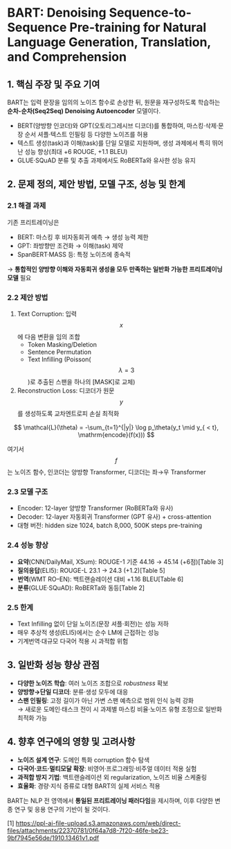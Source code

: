 # BART: Denoising Sequence-to-Sequence Pre-training for Natural Language Generation, Translation, and Comprehension

## 1. 핵심 주장 및 주요 기여  
BART는 입력 문장을 임의의 노이즈 함수로 손상한 뒤, 원문을 재구성하도록 학습하는 **순차-순차(Seq2Seq) Denoising Autoencoder** 모델이다.  
- BERT(양방향 인코더)와 GPT(오토리그레시브 디코더)를 통합하여, 마스킹·삭제·문장 순서 셔플·텍스트 인필링 등 다양한 노이즈를 허용  
- 텍스트 생성(task)과 이해(task)를 단일 모델로 지원하며, 생성 과제에서 특히 뛰어난 성능 향상(최대 +6 ROUGE, +1.1 BLEU)  
- GLUE·SQuAD 분류 및 추출 과제에서도 RoBERTa와 유사한 성능 유지  

## 2. 문제 정의, 제안 방법, 모델 구조, 성능 및 한계  

### 2.1 해결 과제  
기존 프리트레이닝은  
- BERT: 마스킹 후 비자동회귀 예측 → 생성 능력 제한  
- GPT: 좌방향만 조건화 → 이해(task) 제약  
- SpanBERT·MASS 등: 특정 노이즈에 종속적  

→ **통합적인 양방향 이해와 자동회귀 생성을 모두 만족하는 일반화 가능한 프리트레이닝 모델** 필요  

### 2.2 제안 방법  
1) Text Corruption: 입력 $$x$$에 다음 변환을 임의 조합  
   - Token Masking/Deletion  
   - Sentence Permutation  
   - Text Infilling (Poisson($$\lambda=3$$)로 추출된 스팬을 하나의 [MASK]로 교체)  
2) Reconstruction Loss: 디코더가 원문 $$y$$를 생성하도록 교차엔트로피 손실 최적화  
   
$$
     \mathcal{L}(\theta) = -\sum_{t=1}^{|y|} \log p_\theta(y_t \mid y_{ < t}, \mathrm{encode}(f(x)))
   $$  
   
여기서 $$f$$는 노이즈 함수, 인코더는 양방향 Transformer, 디코더는 좌→우 Transformer  

### 2.3 모델 구조  
- Encoder: 12-layer 양방향 Transformer (RoBERTa와 유사)  
- Decoder: 12-layer 자동회귀 Transformer (GPT 유사) + cross-attention  
- 대형 버전: hidden size 1024, batch 8,000, 500K steps pre-training  

### 2.4 성능 향상  
- **요약**(CNN/DailyMail, XSum): ROUGE-1 기준 44.16 → 45.14 (+6점)[Table 3]  
- **질의응답**(ELI5): ROUGE-L 23.1 → 24.3 (+1.2)[Table 5]  
- **번역**(WMT RO–EN): 백트랜슬레이션 대비 +1.16 BLEU[Table 6]  
- **분류**(GLUE·SQuAD): RoBERTa와 동등[Table 2]  

### 2.5 한계  
- Text Infilling 없이 단일 노이즈(문장 셔플·회전)는 성능 저하  
- 매우 추상적 생성(ELI5)에서는 순수 LM에 근접하는 성능  
- 기계번역·대규모 다국어 적용 시 과적합 위험  

## 3. 일반화 성능 향상 관점  
- **다양한 노이즈 학습**: 여러 노이즈 조합으로 *robustness* 확보  
- **양방향→단일 디코더**: 분류·생성 모두에 대응  
- **스팬 인필링**: 고정 길이가 아닌 가변 스팬 예측으로 범위 인식 능력 강화  
→ 새로운 도메인·태스크 전이 시 과제별 마스킹 비율·노이즈 유형 조정으로 일반화 최적화 가능  

## 4. 향후 연구에의 영향 및 고려사항  
- **노이즈 설계 연구**: 도메인 특화 corruption 함수 탐색  
- **다국어·코드·멀티모달 확장**: 비영어·프로그래밍·비주얼 데이터 적용 실험  
- **과적합 방지 기법**: 백트랜슬레이션 외 regularization, 노이즈 비율 스케줄링  
- **효율화**: 경량·지식 증류로 대형 BART의 실제 서비스 적용  

BART는 NLP 전 영역에서 **통일된 프리트레이닝 패러다임**을 제시하며, 이후 다양한 변종 연구 및 응용 연구의 기반이 될 것이다.

[1] https://ppl-ai-file-upload.s3.amazonaws.com/web/direct-files/attachments/22370781/0f64a7d8-7f20-46fe-be23-9bf7945e56de/1910.13461v1.pdf
